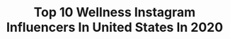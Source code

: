 ---
title: Top 10 Wellness Instagram Influencers In United States In 2020
description: >-
  Find top wellness Instagram influencers in United States in 2020. Most popular hashtags: #stretching #ad #alomoves #yoga.
platform: Instagram
profiles:
  - username: "_jasminvanessa"
    fullname: >-
      JΛSMIN ╳ VΛNESSΛ
    location: "United States"
    followers: 24536
    engagement: 1903
    commentsToLikes: 0.154995
    avatar: "https://scontent-ams4-1.cdninstagram.com/v/t51.2885-19/s320x320/58410446_557633611390554_7884445200989290496_n.jpg?_nc_ht=scontent-ams4-1.cdninstagram.com&_nc_ohc=FE39P1fgLvEAX_F3WV9&oh=d9d7b1597bb988e493cd31cd95c2feaa&oe=5EBB334F"
    verified: false
    hashtags: "#revolve, #empirestatebldg, #winenot, #lastyle"
  - username: "newtonbogue"
    fullname: >-
      Adam
    location: "United States"
    followers: 6861
    engagement: 1656
    commentsToLikes: 0.193343
    avatar: "https://scontent-ams4-1.cdninstagram.com/v/t51.2885-19/s320x320/59970508_1194423490727510_7779272193623457792_n.jpg?_nc_ht=scontent-ams4-1.cdninstagram.com&_nc_ohc=p9TD5QRY-RcAX8aKJfD&oh=fbfd606c5316c71ce2ff06e41a287c86&oe=5EFCD15F"
    verified: false
    hashtags: "#washyourhands, #shopsmall, #quarantinelife, #itshappyhoursomewhere"
  - username: "fit.full.life"
    fullname: >-
      Julie
    location: "United States"
    followers: 7327
    engagement: 2415
    commentsToLikes: 0.559087
    avatar: "https://scontent-lhr8-1.cdninstagram.com/v/t51.2885-19/s320x320/93302081_1182398872099929_7853799191993122816_n.jpg?_nc_ht=scontent-lhr8-1.cdninstagram.com&_nc_ohc=yNd4Q9PG3FoAX8gWrbS&oh=7901a0e8985c06f8e4afabe4446f5882&oe=5EBBD899"
    verified: false
    hashtags: "#homegym, #stayhealthy, #rangeofmotion, #acaibowl"
  - username: "chloe__chamberlain"
    fullname: >-
      Chloe Chamberlain
    location: "United States"
    followers: 52787
    engagement: 900
    commentsToLikes: 0.041540
    avatar: "https://scontent-lhr8-1.cdninstagram.com/v/t51.2885-19/s320x320/57472011_2254098694860412_333815024432709632_n.jpg?_nc_ht=scontent-lhr8-1.cdninstagram.com&_nc_ohc=Sx-2-L66rAoAX93X8ey&oh=cff159a1bfaab0557f2afdd0c9abea00&oe=5EB8C2F7"
    verified: false
    hashtags: "#stayhome, #flattenthecurve"
  - username: "ashleymarietta"
    fullname: >-
      M A R I E T T A  🧿
    location: "United States"
    followers: 15760
    engagement: 948
    commentsToLikes: 0.047219
    avatar: "https://scontent-gmp1-1.cdninstagram.com/v/t51.2885-19/s320x320/72764331_2143014099133479_4323445557692465152_n.jpg?_nc_ht=scontent-gmp1-1.cdninstagram.com&_nc_ohc=Z5EqUm8uoTkAX8l71SH&oh=f57d39ec87b9d630f2b36c645f6efc6e&oe=5EAE458C"
    verified: false
    hashtags: "#curlytostraight, #ootd, #blackgirljoy, #handshake"
  - username: "nelly_intense"
    fullname: >-
      Nelly Cohen 💫 YOGA & FITNESS
    location: "United States"
    followers: 16151
    engagement: 949
    commentsToLikes: 0.045024
    avatar: "https://scontent-ams4-1.cdninstagram.com/v/t51.2885-19/s320x320/73081315_542728212961016_5189871887294922752_n.jpg?_nc_ht=scontent-ams4-1.cdninstagram.com&_nc_ohc=_B9Ukn8vsDAAX8v8YBp&oh=6b7b423611e9419e031fcea2f90b1c20&oe=5EB94054"
    verified: false
    hashtags: "#yoga, #centralpark, #pelmeni, #whitebuttonmushroom"
  - username: "britreynolds"
    fullname: >-
      Brittany Reynolds
    location: "United States"
    followers: 11140
    engagement: 847
    commentsToLikes: 0.221371
    avatar: "https://scontent-lhr8-1.cdninstagram.com/v/t51.2885-19/s320x320/92288742_1462908120545769_6404256701779804160_n.jpg?_nc_ht=scontent-lhr8-1.cdninstagram.com&_nc_ohc=nVABTQPPmwcAX-MuWhD&oh=460557756e70d462d55a6a7ed452d82f&oe=5EB903F2"
    verified: false
    hashtags: "#ad, #gochiefs, #sponsored, #teambridgestone"
  - username: "patday_allday"
    fullname: >-
      Patrick Day
    location: "United States"
    followers: 14658
    engagement: 1976
    commentsToLikes: 0.084128
    avatar: "https://scontent-lhr8-1.cdninstagram.com/v/t51.2885-19/10349647_753091188086774_1535793529_a.jpg?_nc_ht=scontent-lhr8-1.cdninstagram.com&_nc_ohc=St6z4m1J1rYAX8jdwD7&oh=c09ae8d149f94aacdd07e6c6d4fa6225&oe=5EBAFDAC"
    verified: false
    hashtags: "#prettyboyjames, #thejackpot, #breastcancerawareness, #alldayeveryday"
  - username: "itscameronhinkle"
    fullname: >-
      Cameron Hinkle - Nashville
    location: "United States"
    followers: 15945
    engagement: 569
    commentsToLikes: 0.079248
    avatar: "https://scontent-lht6-1.cdninstagram.com/v/t51.2885-19/s320x320/64598525_701765643626891_782025459117326336_n.jpg?_nc_ht=scontent-lht6-1.cdninstagram.com&_nc_ohc=Bf9tguKIHTgAX-Jrz8R&oh=a5b9068186f5dcfa90f0e33833cf1141&oe=5EB98C0A"
    verified: false
    hashtags: "#forthemanwhocares, #cremo, #barbergrade, #preachintothechoir"
  - username: "meiyin_lifestyle"
    fullname: >-
      Mei-Yin Lloyd 🇨🇦✈️🇺🇸
    location: "United States"
    followers: 86449
    engagement: 368
    commentsToLikes: 0.064444
    avatar: "https://scontent-lhr8-1.cdninstagram.com/v/t51.2885-19/s320x320/32326540_808276399362016_9216012185191317504_n.jpg?_nc_ht=scontent-lhr8-1.cdninstagram.com&_nc_ohc=eL_CfA2zkWMAX-LgUn7&oh=ce909bf8a802b85db38bcef522c4b25a&oe=5EB88774"
    verified: false
    hashtags: "#lifehacks"
---